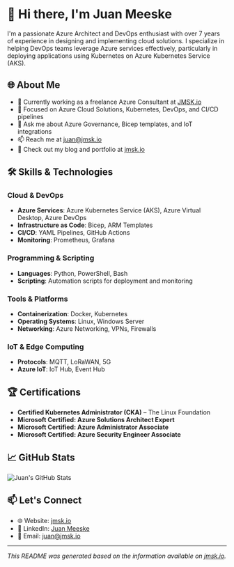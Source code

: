 # 👋 Hi there, I'm Juan Meeske

I'm a passionate Azure Architect and DevOps enthusiast with over 7 years of experience in designing and implementing cloud solutions. I specialize in helping DevOps teams leverage Azure services effectively, particularly in deploying applications using Kubernetes on Azure Kubernetes Service (AKS).

## 🌐 About Me

- 🔭 Currently working as a freelance Azure Consultant at [JMSK.io](https://jmsk.io)
- 🌱 Focused on Azure Cloud Solutions, Kubernetes, DevOps, and CI/CD pipelines
- 💬 Ask me about Azure Governance, Bicep templates, and IoT integrations
- 📫 Reach me at [juan@jmsk.io](mailto:juan@jmsk.io)
- 📝 Check out my blog and portfolio at [jmsk.io](https://jmsk.io)

## 🛠️ Skills & Technologies

### Cloud & DevOps

- **Azure Services**: Azure Kubernetes Service (AKS), Azure Virtual Desktop, Azure DevOps
- **Infrastructure as Code**: Bicep, ARM Templates
- **CI/CD**: YAML Pipelines, GitHub Actions
- **Monitoring**: Prometheus, Grafana

### Programming & Scripting

- **Languages**: Python, PowerShell, Bash
- **Scripting**: Automation scripts for deployment and monitoring

### Tools & Platforms

- **Containerization**: Docker, Kubernetes
- **Operating Systems**: Linux, Windows Server
- **Networking**: Azure Networking, VPNs, Firewalls

### IoT & Edge Computing

- **Protocols**: MQTT, LoRaWAN, 5G
- **Azure IoT**: IoT Hub, Event Hub

## 🏆 Certifications

- **Certified Kubernetes Administrator (CKA)** – The Linux Foundation
- **Microsoft Certified: Azure Solutions Architect Expert**
- **Microsoft Certified: Azure Administrator Associate**
- **Microsoft Certified: Azure Security Engineer Associate**

## 📈 GitHub Stats

![Juan's GitHub Stats](https://github-readme-stats.vercel.app/api?username=juanmeeske&show_icons=true&theme=radical)

## 📫 Let's Connect

- 🌐 Website: [jmsk.io](https://jmsk.io)
- 💼 LinkedIn: [Juan Meeske](https://nl.linkedin.com/in/juanmeeske)
- 📧 Email: [juan@jmsk.io](mailto:juan@jmsk.io)

---

*This README was generated based on the information available on [jmsk.io](https://jmsk.io).*
